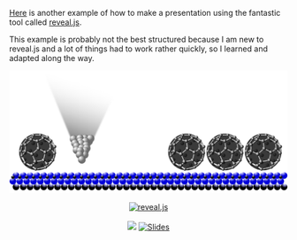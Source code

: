 

[Here](https://hexanders.github.io/Phd_presentaion/) is another example of how to make a presentation using the fantastic tool called [reveal.js](https://revealjs.com/). 

This example is probably not the best structured because I am new to reveal.js and a lot of things had to work rather quickly, so I learned and adapted along the way. 

<p align="center">
<a target="_blank" rel="noopener noreferrer" href="https://hexanders.github.io/Phd_presentaion/"><img src="https://github.com/Hexanders/Phd_presentaion/blob/gh-pages/pictures/Opening/title_page_oppening.svg"> 
</a>
</p>

<p align="center">
  <a href="https://revealjs.com">
  <img src="https://hakim-static.s3.amazonaws.com/reveal-js/logo/v1/reveal-black-text-sticker.png" alt="reveal.js" width="500">
  </a>
  <br><br>
  <a href="https://github.com/hakimel/reveal.js/actions"><img src="https://github.com/hakimel/reveal.js/workflows/tests/badge.svg"></a>
  <a href="https://slides.com/"><img src="https://s3.amazonaws.com/static.slid.es/images/slides-github-banner-320x40.png?1" alt="Slides" width="160" height="20"></a>
</p>


